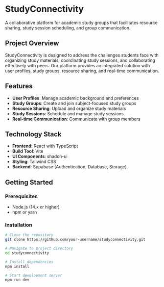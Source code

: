# StudyConnectivity

A collaborative platform for academic study groups that facilitates resource sharing, study session scheduling, and group communication.

## Project Overview

StudyConnectivity is designed to address the challenges students face with organizing study materials, coordinating study sessions, and collaborating effectively with peers. Our platform provides an integrated solution with user profiles, study groups, resource sharing, and real-time communication.

## Features

- **User Profiles**: Manage academic background and preferences
- **Study Groups**: Create and join subject-focused study groups
- **Resource Sharing**: Upload and organize study materials
- **Study Sessions**: Schedule and manage study sessions
- **Real-time Communication**: Communicate with group members

## Technology Stack

- **Frontend**: React with TypeScript
- **Build Tool**: Vite
- **UI Components**: shadcn-ui
- **Styling**: Tailwind CSS
- **Backend**: Supabase (Authentication, Database, Storage)

## Getting Started

### Prerequisites

- Node.js (14.x or higher)
- npm or yarn

### Installation

```sh
# Clone the repository
git clone https://github.com/your-username/studyconnectivity.git

# Navigate to project directory
cd studyconnectivity

# Install dependencies
npm install

# Start development server
npm run dev
```

